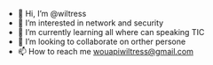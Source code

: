 - 👋 Hi, I’m @wiltress
- 👀 I’m interested in network and security
- 🌱 I’m currently learning all where can speaking TIC
- 💞️ I’m looking to collaborate on orther persone
- 📫 How to reach me wouapiwiltress@gmail.com

<!---
wiltress/wiltress is a ✨ special ✨ repository because its `README.md` (this file) appears on your GitHub profile.
You can click the Preview link to take a look at your changes.
--->
